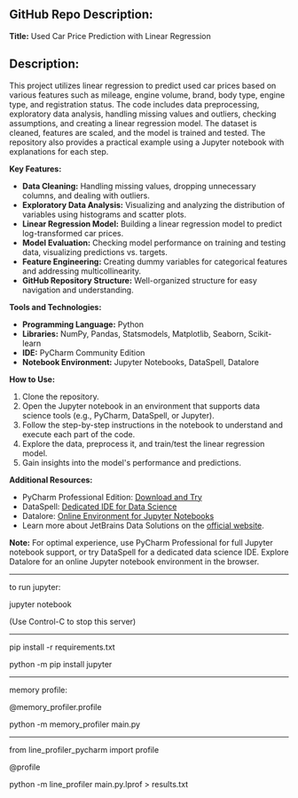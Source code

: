 **GitHub Repo Description:**
---
**Title:** Used Car Price Prediction with Linear Regression

**Description:**
---
This project utilizes linear regression to predict used car prices based on various features such as mileage, engine volume, brand, body type, engine type, and registration status. The code includes data preprocessing, exploratory data analysis, handling missing values and outliers, checking assumptions, and creating a linear regression model. The dataset is cleaned, features are scaled, and the model is trained and tested. The repository also provides a practical example using a Jupyter notebook with explanations for each step.

**Key Features:**
- **Data Cleaning:** Handling missing values, dropping unnecessary columns, and dealing with outliers.
- **Exploratory Data Analysis:** Visualizing and analyzing the distribution of variables using histograms and scatter plots.
- **Linear Regression Model:** Building a linear regression model to predict log-transformed car prices.
- **Model Evaluation:** Checking model performance on training and testing data, visualizing predictions vs. targets.
- **Feature Engineering:** Creating dummy variables for categorical features and addressing multicollinearity.
- **GitHub Repository Structure:** Well-organized structure for easy navigation and understanding.

**Tools and Technologies:**
- **Programming Language:** Python
- **Libraries:** NumPy, Pandas, Statsmodels, Matplotlib, Seaborn, Scikit-learn
- **IDE:** PyCharm Community Edition
- **Notebook Environment:** Jupyter Notebooks, DataSpell, Datalore

**How to Use:**
1. Clone the repository.
2. Open the Jupyter notebook in an environment that supports data science tools (e.g., PyCharm, DataSpell, or Jupyter).
3. Follow the step-by-step instructions in the notebook to understand and execute each part of the code.
4. Explore the data, preprocess it, and train/test the linear regression model.
5. Gain insights into the model's performance and predictions.

**Additional Resources:**
- PyCharm Professional Edition: [Download and Try](https://www.jetbrains.com/pycharm/download/)
- DataSpell: [Dedicated IDE for Data Science](https://www.jetbrains.com/dataspell/)
- Datalore: [Online Environment for Jupyter Notebooks](https://datalore.jetbrains.com/)
- Learn more about JetBrains Data Solutions on the [official website](https://www.jetbrains.com/products.html#data).

**Note:** For optimal experience, use PyCharm Professional for full Jupyter notebook support, or try DataSpell for a dedicated data science IDE. Explore Datalore for an online Jupyter notebook environment in the browser.

---


to run jupyter:

jupyter notebook

(Use Control-C to stop this server)

----
pip install -r requirements.txt

python -m pip install jupyter

---
memory profile:

@memory_profiler.profile

python -m memory_profiler main.py

---

from line_profiler_pycharm import profile

@profile

python -m line_profiler main.py.lprof > results.txt
